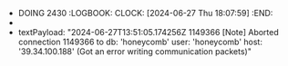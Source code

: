 - DOING 2430
  :LOGBOOK:
  CLOCK: [2024-06-27 Thu 18:07:59]
  :END:
-
- textPayload: "2024-06-27T13:51:05.174256Z 1149366 [Note] Aborted connection 1149366 to db: 'honeycomb' user: 'honeycomb' host: '39.34.100.188' (Got an error writing communication packets)"